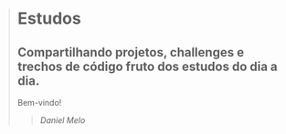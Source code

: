 > # Estudos
>
> ## Compartilhando projetos, challenges e trechos de código fruto dos estudos do dia a dia.
> Bem-vindo!
> >
>> *Daniel Melo*
